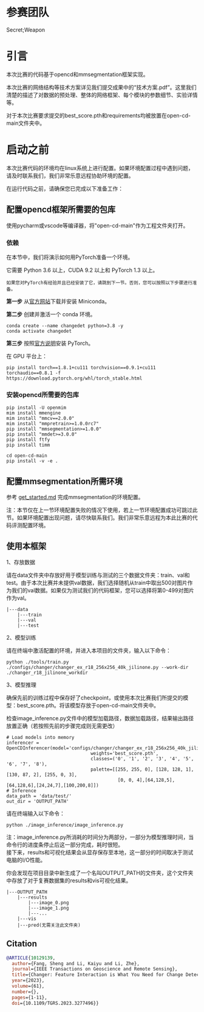 # 参赛团队

Secret;Weapon

# 引言

本次比赛的代码基于opencd和mmsegmentation框架实现。

本次比赛的网络结构等技术方案详见我们提交成果中的“技术方案.pdf”。这里我们清楚的描述了对数据的预处理、整体的网络框架、每个模块的参数细节、实验详情等。

对于本次比赛要求提交的best_score.pth和requirements均被放置在open-cd-main文件夹中。

# 启动之前

本次比赛代码的环境均在linux系统上进行配置。如果环境配置过程中遇到问题，请及时联系我们，我们非常乐意远程协助环境的配置。

在运行代码之前，请确保您已完成以下准备工作：

## 配置opencd框架所需要的包库

使用pycharm或vscode等编译器，将"open-cd-main"作为工程文件夹打开。

### 依赖

在本节中，我们将演示如何用PyTorch准备一个环境。

它需要 Python 3.6 以上，CUDA 9.2 以上和 PyTorch 1.3 以上。

```
如果您对PyTorch有经验并且已经安装了它，请跳到下一节。否则，您可以按照以下步骤进行准备。
```

**第一步** 从[官方网站](https://docs.conda.io/en/latest/miniconda.html)下载并安装 Miniconda。

**第二步** 创建并激活一个 conda 环境。

```shell
conda create --name changedet python=3.8 -y
conda activate changedet
```

**第三步** 按照[官方说明](https://pytorch.org/get-started/locally/)安装 PyTorch。

在 GPU 平台上：

```
pip install torch==1.8.1+cu111 torchvision==0.9.1+cu111 torchaudio==0.8.1 -f https://download.pytorch.org/whl/torch_stable.html
```

### 安装opencd所需要的包库

```
pip install -U openmim
mim install mmengine
mim install "mmcv==2.0.0"
mim install "mmpretrain>=1.0.0rc7"
pip install "mmsegmentation>=1.0.0"
pip install "mmdet>=3.0.0"
pip install ftfy
pip install timm
```
```
cd open-cd-main
pip install -v -e .
```

## 配置mmsegmentation所需环境

参考 [get_started.md](https://github.com/open-mmlab/mmsegmentation/blob/master/docs/en/get_started.md#installation) 完成mmsegmentation的环境配置。

注：本节仅在上一节环境配置失败的情况下使用，若上一节环境配置成功可跳过此节。如果环境配置出现问题，请尽快联系我们。我们非常乐意远程为本此比赛的代码评测配置环境。

## 使用本框架

1、存放数据

请在data文件夹中存放好用于模型训练与测试的三个数据文件夹：train、val和test。由于本次比赛并未提供val数据，我们选择随机从train中取出500对图片作为我们的val数据。如果仅为测试我们的代码框架，您可以选择将第0-499对图片作为val。

```
|---data
    |---train
    |---val
    |---test
```

2、模型训练

请在终端中激活配置的环境，并进入本项目的文件夹，输入以下命令：

```
python ./tools/train.py ./configs/changer/changer_ex_r18_256x256_40k_jilinone.py --work-dir ./changer_r18_jilinone_workdir
```

3、模型推理

确保先前的训练过程中保存好了checkpoint，或使用本次比赛我们所提交的模型：best_score.pth。将该模型存放于open-cd-main文件夹中。

检查image_inference.py文件中的模型加载路径，数据加载路径，结果输出路径放置正确（若按照先前的步骤完成则无需更改）

```
# Load models into memory
inferencer = OpenCDInferencer(model='configs/changer/changer_ex_r18_256x256_40k_jilinone.py',
                               weights='best_score.pth',
                               classes=('0', '1', '2', '3', '4', '5', '6', '7', '8'), 
                               palette=[[255, 255, 0], [128, 128, 1], [130, 87, 2], [255, 0, 3],
                                         [0, 0, 4],[64,128,5],[64,128,6],[24,24,7],[100,200,8]])
# Inference
data_path = 'data/test/'
out_dir = 'OUTPUT_PATH'
```

请在终端输入以下命令：

```
python ./image_inference/image_inference.py
```

注：image_inference.py所消耗的时间分为两部分，一部分为模型推理时间，当命令行的进度条停止后这一部分完成，耗时很短。   
接下来，results和可视化结果会从显存保存至本地，这一部分的时间取决于测试电脑的I/O性能。

你会发现在项目目录中新生成了一个名叫OUTPUT_PATH的文件夹，这个文件夹中存放了对于复赛数据集的results和vis可视化结果。

```
|---OUTPUT_PATH
    |---results
        |---image_0.png
        |---image_1.png
        |---...
    |---vis
    |---pred(无需关注此文件夹)
```

## Citation

```bibtex
@ARTICLE{10129139,
  author={Fang, Sheng and Li, Kaiyu and Li, Zhe},
  journal={IEEE Transactions on Geoscience and Remote Sensing}, 
  title={Changer: Feature Interaction is What You Need for Change Detection}, 
  year={2023},
  volume={61},
  number={},
  pages={1-11},
  doi={10.1109/TGRS.2023.3277496}}
```
